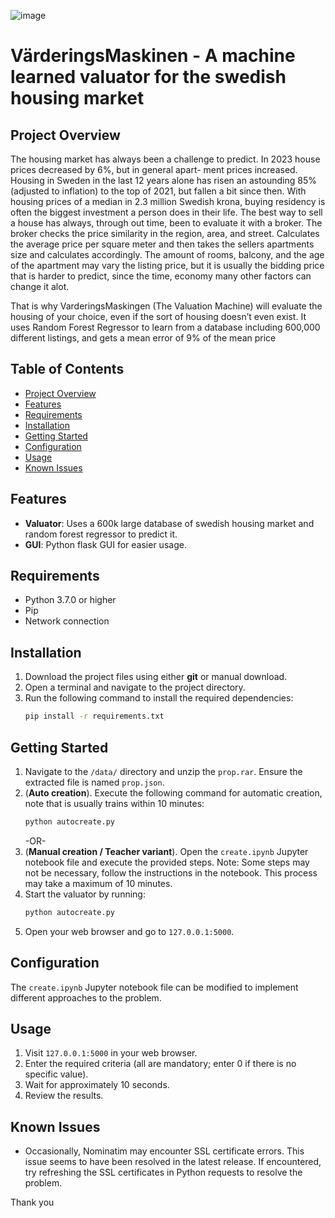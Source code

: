 ![image](https://github.com/frankuman/Swedish-housing-market-ML/assets/57047010/c7d51d4d-6136-40be-9212-ff37ff4dd0d3)

# VärderingsMaskinen - A machine learned valuator for the swedish housing market




## Project Overview
The housing market has always been a challenge to predict.
In 2023 house prices decreased by 6%, but in general apart-
ment prices increased. Housing in Sweden in the last 12 years
alone has risen an astounding 85% (adjusted to inflation) to
the top of 2021, but fallen a bit since then. With housing prices
of a median in 2.3 million Swedish krona, buying residency
is often the biggest investment a person does in their life.
The best way to sell a house has always, through out
time, been to evaluate it with a broker. The broker checks
the price similarity in the region, area, and street. Calculates
the average price per square meter and then takes the sellers
apartments size and calculates accordingly. The amount of
rooms, balcony, and the age of the apartment may vary the
listing price, but it is usually the bidding price that is harder
to predict, since the time, economy many other factors can
change it alot. 

That is why VarderingsMaskingen (The Valuation Machine)
will evaluate the housing of your choice, even if the sort of
housing doesn’t even exist. It uses Random Forest Regressor
to learn from a database including 600,000 different listings,
and gets a mean error of 9% of the mean price

## Table of Contents
- [Project Overview](#project-overview)
- [Features](#features)
- [Requirements](#requirements)
- [Installation](#installation)
- [Getting Started](#getting-started)
- [Configuration](#configuration)
- [Usage](#usage)
- [Known Issues](#known-issues)
  
## Features
- **Valuator**: Uses a 600k large database of swedish housing market and random forest regressor to predict it.
- **GUI**: Python flask GUI for easier usage.

## Requirements
- Python 3.7.0 or higher
- Pip
- Network connection

## Installation
1. Download the project files using either **git** or manual download.
2. Open a terminal and navigate to the project directory.
3. Run the following command to install the required dependencies:
   ```bash
   pip install -r requirements.txt
   ```

## Getting Started
1. Navigate to the `/data/` directory and unzip the `prop.rar`. Ensure the extracted file is named `prop.json`.
2. (**Auto creation**). Execute the following command for automatic creation, note that is usually trains within 10 minutes:
   ```bash
   python autocreate.py
   ```
   -OR-
3. (**Manual creation / Teacher variant**). Open the `create.ipynb` Jupyter notebook file and execute the provided steps. Note: Some steps may not be necessary, follow the instructions in the notebook. This process may take a maximum of 10 minutes.
4. Start the valuator by running:
   ```bash
   python autocreate.py
   ```
5. Open your web browser and go to `127.0.0.1:5000`.


## Configuration
The `create.ipynb` Jupyter notebook file can be modified to implement different approaches to the problem.

## Usage
1. Visit `127.0.0.1:5000` in your web browser.
2. Enter the required criteria (all are mandatory; enter 0 if there is no specific value).
3. Wait for approximately 10 seconds.
4. Review the results.

## Known Issues
- Occasionally, Nominatim may encounter SSL certificate errors. This issue seems to have been resolved in the latest release. If encountered, try refreshing the SSL certificates in Python requests to resolve the problem.

Thank you


